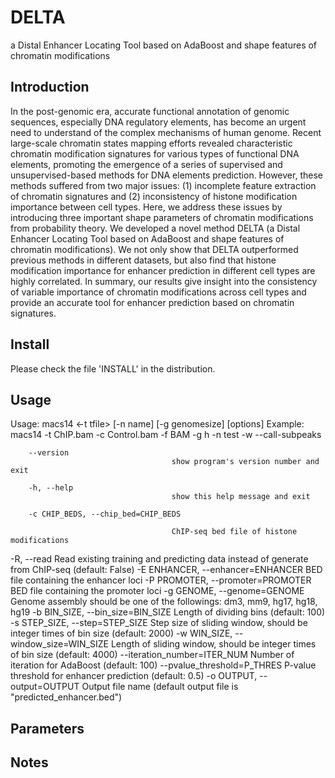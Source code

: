 # DELTA
a Distal Enhancer Locating Tool based on AdaBoost and shape features of chromatin modifications

## Introduction
In the post-genomic era, accurate functional annotation of genomic sequences, especially DNA regulatory elements, has become an urgent need to understand of the complex mechanisms of human genome. Recent large-scale chromatin states mapping efforts revealed characteristic chromatin modification signatures for various types of functional DNA elements, promoting the emergence of a series of supervised and unsupervised-based methods for DNA elements prediction. However, these methods suffered from two major issues: (1) incomplete feature extraction of chromatin signatures and (2) inconsistency of histone modification importance between cell types. Here, we address these issues by introducing three important shape parameters of chromatin modifications from probability theory. We developed a novel method DELTA (a Distal Enhancer Locating Tool based on AdaBoost and shape features of chromatin modifications). We not only show that DELTA outperformed previous methods in different datasets, but also find that histone modification importance for enhancer prediction in different cell types are highly correlated. In summary, our results give insight into the consistency of variable importance of chromatin modifications across cell types and provide an accurate tool for enhancer prediction based on chromatin signatures.

## Install
Please check the file 'INSTALL' in the distribution.

## Usage
Usage: macs14 <-t tfile> [-n name] [-g genomesize] [options]
Example: macs14 -t ChIP.bam -c Control.bam -f BAM -g h -n test -w --call-subpeaks

		--version
										show program's version number and exit

		-h, --help
										show this help message and exit

		-c CHIP_BEDS, --chip_bed=CHIP_BEDS

										ChIP-seq bed file of histone modifications

  -R, --read            Read existing training and predicting data instead of
                        generate from ChIP-seq (default: False)
  -E ENHANCER, --enhancer=ENHANCER
                        BED file containing the enhancer loci
  -P PROMOTER, --promoter=PROMOTER
                        BED file containing the promoter loci
  -g GENOME, --genome=GENOME
                        Genome assembly should be one of the followings: dm3,
                        mm9, hg17, hg18, hg19
  -b BIN_SIZE, --bin_size=BIN_SIZE
                        Length of dividing bins (default: 100)
  -s STEP_SIZE, --step=STEP_SIZE
                        Step size of sliding window, should be integer times
                        of bin size (default: 2000)
  -w WIN_SIZE, --window_size=WIN_SIZE
                        Length of sliding window, should be integer times of
                        bin size (default: 4000)
  --iteration_number=ITER_NUM
                        Number of iteration for AdaBoost (default: 100)
  --pvalue_threshold=P_THRES
                        P-value threshold for enhancer prediction (default:
                        0.5)
  -o OUTPUT, --output=OUTPUT
                        Output file name (default output file is
                        "predicted_enhancer.bed")
## Parameters

## Notes
